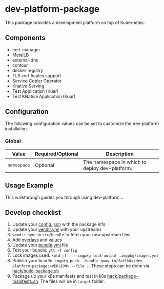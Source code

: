 # dev-platform-package

This package provides a development platform on top of Kubernetes.

## Components

* cert-manager
* MetalLB
* external-dns
* contour
* docker registry
* TLS certificates support
* Service Copier Operator
* Knative Serving
* Test Application (Kuar)
* Test KNative Application (Kuar)

## Configuration

The following configuration values can be set to customize the dev-platform installation.

### Global

| Value | Required/Optional | Description |
|-------|-------------------|-------------|
| `namespace` | Optional | The namespace in which to deploy dev-platform. |

## Usage Example

This walkthrough guides you through using dev-platform...

## Develop checklist

1. Update your [config.json](./config.json) with the package info
2. Update your [vendir.yml](./src/bundle/vendir.yml) with your upstreams
3. `vendir sync` in `src/bundle` to fetch your new upstream files
4. Add [overlays](./src/bundle/config/overlays/) and [values](./src/bundle/config/values.yaml)
5. Update your [bundle.yml](./src/bundle/.imgpkg/bundle.yml) file
6. Test your bundle: `ytt -f config`
7. Lock images used: `kbld -f . --imgpkg-lock-output .imgpkg/images.yml`
8. Publish your bundle: `imgpkg push --bundle quay.io/failk8s/dev-platform-package:<VERSION> --file .`. These steps can be done via [hack/build-package.sh](./hack/build-package.sh)
9. Package up your k8s manifests and test in k8s [hack/package-manifests.sh](./hack/package-manifests.sh). The files will be in `target` folder.
